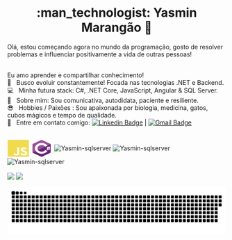 <h1 align="center"> :man_technologist: Yasmin Marangão 🚀</h1>

Olá, estou começando agora no mundo da programação, gosto de resolver problemas e influenciar positivamente a vida de outras pessoas!

<br/> Eu amo aprender e compartilhar conhecimento!
<br/> :purple_heart: &nbsp; Busco evoluir constantemente! Focada nas tecnologias .NET e Backend.
<br/> :computer: &nbsp; Minha futura stack: C#, .NET Core, JavaScript, Angular & SQL Server.
<br/> 💬  &nbsp; Sobre mim: Sou comunicativa, autodidata, paciente e resiliente.
<br/> :sunglasses: &nbsp; Hobbies / Paixões : Sou apaixonada por biologia, medicina, gatos, cubos mágicos e tempo de qualidade.
<br/> :email: &nbsp; Entre em contato comigo: [![Linkedin Badge](https://img.shields.io/badge/-YasminMarangão-blue?style=flat-square&logo=Linkedin&logoColor=white&link=https://www.linkedin.com/in/yasminmarangao/)](https://www.linkedin.com/in/yasminmarangao/) 
| 
[![Gmail Badge](https://img.shields.io/badge/-yasmin.marangaog@gmail.com-c14438?style=flat-square&logo=Gmail&logoColor=white&link=mailto:yasmin.marangaog@gmail.com)](mailto:yasmin.marangaog@gmail.com)

<div style="display: inline_block"><br>
  <img align="center" alt="YasminJava" height="40" width="50" src="https://raw.githubusercontent.com/devicons/devicon/master/icons/javascript/javascript-plain.svg">
  <img align="center" alt="Yasmin-Csharp" height="40" width="50" src="https://raw.githubusercontent.com/devicons/devicon/master/icons/csharp/csharp-original.svg">
  <img align="center" alt="Yasmin-sqlserver" height="40" width="40" src="https://img.icons8.com/color/452/microsoft-sql-server.png">
  <img align="center" alt="Yasmin-sqlserver" height="40" width="40" src="https://cdn.icon-icons.com/icons2/2699/PNG/512/angular_logo_icon_169595.png">
  <img align="center" alt="Yasmin-sqlserver" height="40" width="40" src="https://upload.wikimedia.org/wikipedia/commons/thumb/e/ee/.NET_Core_Logo.svg/1200px-.NET_Core_Logo.svg.png"> 
</div>


<br/>

<div>
  <img src="https://github-readme-stats.vercel.app/api?username=yasminmarangao&show_icons=true&theme=midnight-purple"/>
  <img align="top" src="https://github-readme-stats.vercel.app/api/top-langs/?username=yasminmarangao&layout=compact&hide=shell&theme=midnight-purple"/>
</div>

<div align="center">
  
  ![Snake animation](https://github.com/yasminmarangao/yasminmarangao/blob/output/github-contribution-grid-snake.svg)
  
</div>

